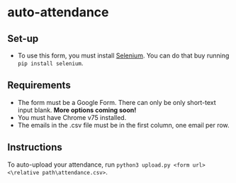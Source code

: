 # auto-attendance

## Set-up
- To use this form, you must install [Selenium](https://selenium-python.readthedocs.io/index.html). You can do that buy running `pip install selenium`.

## Requirements
- The form must be a Google Form. There can only be only short-text input blank. **More options coming soon!**
- You must have Chrome v75 installed.
- The emails in the .csv file must be in the first column, one email per row.

## Instructions
To auto-upload your attendance, run `python3 upload.py <form url> <\relative path\attendance.csv>`.
